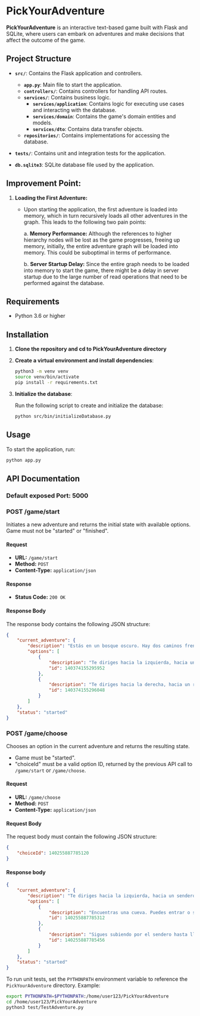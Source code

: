 # PickYourAdventure

**PickYourAdventure** is an interactive text-based game built with Flask and SQLite, where users can embark on adventures and make decisions that affect the outcome of the game.

## Project Structure

- **`src/`**: Contains the Flask application and controllers.
  - **`app.py`**: Main file to start the application.
  - **`controllers/`**: Contains controllers for handling API routes.
  - **`services/`**: Contains business logic.
    - **`services/application`**: Contains logic for executing use cases and interacting with the database.
    - **`services/domain`**: Contains the game's domain entities and models.
    - **`services/dto`**: Contains data transfer objects.
  - **`repositories/`**: Contains implementations for accessing the database.

- **`tests/`**: Contains unit and integration tests for the application.

- **`db.sqlite3`**: SQLite database file used by the application.

## Improvement Point:

1. **Loading the First Adventure:**
   - Upon starting the application, the first adventure is loaded into memory, which in turn recursively loads all other adventures in the graph. This leads to the following two pain points:
   
     a. **Memory Performance:** Although the references to higher hierarchy nodes will be lost as the game progresses, freeing up memory, initially, the entire adventure graph will be loaded into memory. This could be suboptimal in terms of performance.

     b. **Server Startup Delay:** Since the entire graph needs to be loaded into memory to start the game, there might be a delay in server startup due to the large number of read operations that need to be performed against the database.


## Requirements

- Python 3.6 or higher

## Installation

1. **Clone the repository and cd to PickYourAdventure directory**

2. **Create a virtual environment and install dependencies**:

    ```bash
    python3 -m venv venv
    source venv/bin/activate
    pip install -r requirements.txt
    ```

3. **Initialize the database**:

    Run the following script to create and initialize the database:

    ```bash
    python src/bin/initializeDatabase.py
    ```

## Usage

To start the application, run:

```bash
python app.py
```

## API Documentation

### Default exposed Port: 5000

### POST /game/start

Initiates a new adventure and returns the initial state with available options. 
Game must not be "started" or "finished".

#### Request

- **URL:** `/game/start`
- **Method:** `POST`
- **Content-Type:** `application/json`

#### Response

- **Status Code:** `200 OK`

#### Response Body

The response body contains the following JSON structure:

```json
{
    "current_adventure": {
        "description": "Estás en un bosque oscuro. Hay dos caminos frente a ti.",
        "options": [
            {
                "description": "Te diriges hacia la izquierda, hacia un sendero rocoso.",
                "id": 140374155295952
            },
            {
                "description": "Te diriges hacia la derecha, hacia un río con aguas tranquilas.",
                "id": 140374155296048
            }
        ]
    },
    "status": "started"
}
```

### POST /game/choose

Chooses an option in the current adventure and returns the resulting state.
- Game must be "started".
- "choiceId" must be a valid option ID, returned by the previous API call to `/game/start` or `/game/choose`.



#### Request

- **URL:** `/game/choose`
- **Method:** `POST`
- **Content-Type:** `application/json`

#### Request Body

The request body must contain the following JSON structure:

```json
{
    "choiceId": 140255887785120
}
```

#### Response body
```json
{
    "current_adventure": {
        "description": "Te diriges hacia la izquierda, hacia un sendero rocoso.",
        "options": [
            {
                "description": "Encuentras una cueva. Puedes entrar o seguir adelante.",
                "id": 140255887785312
            },
            {
                "description": "Sigues subiendo por el sendero hasta llegar a la cima de una colina.",
                "id": 140255887785456
            }
        ]
    },
    "status": "started"
}
```

To run unit tests, set the `PYTHONPATH` environment variable to reference the `PickYourAdventure` directory. Example:

```bash
export PYTHONPATH=$PYTHONPATH:/home/user123/PickYourAdventure
cd /home/user123/PickYourAdventure
python3 test/TestAdventure.py
```
